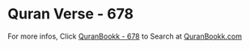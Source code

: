 # Quran Verse - 678 

For more infos, Click [QuranBookk - 678](https://www.quranbookk.com/quran/search?q=678) to Search at [QuranBookk.com](http://quranbookk.com/)